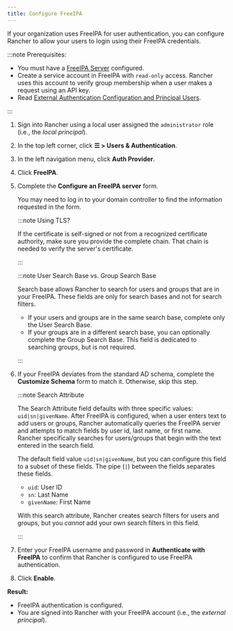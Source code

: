 ```yaml
---
title: Configure FreeIPA
---
```


If your organization uses FreeIPA for user authentication, you can configure Rancher to allow your users to login using their FreeIPA credentials.

:::note Prerequisites:

- You must have a [FreeIPA Server](https://www.freeipa.org/) configured.
- Create a service account in FreeIPA with `read-only` access. Rancher uses this account to verify group membership when a user makes a request using an API key.
- Read [External Authentication Configuration and Principal Users](../../../../../pages-for-subheaders/about-authentication.md#external-authentication-configuration-and-principal-users).

:::

1. Sign into Rancher using a local user assigned the `administrator` role (i.e., the _local principal_).
1. In the top left corner, click **☰ > Users & Authentication**.
1. In the left navigation menu, click **Auth Provider**.
1. Click **FreeIPA**.
1. Complete the **Configure an FreeIPA server** form.

    You may need to log in to your domain controller to find the information requested in the form.

    :::note Using TLS?

    If the certificate is self-signed or not from a recognized certificate authority, make sure you provide the complete chain. That chain is needed to verify the server's certificate.

    :::

    :::note User Search Base vs. Group Search Base

    Search base allows Rancher to search for users and groups that are in your FreeIPA.  These fields are only for search bases and not for search filters.

    * If your users and groups are in the same search base, complete only the User Search Base.
    * If your groups are in a different search base, you can optionally complete the Group Search Base. This field is dedicated to searching groups, but is not required.

    :::

1. If your FreeIPA deviates from the standard AD schema, complete the **Customize Schema** form to match it. Otherwise, skip this step.

    :::note Search Attribute

    The Search Attribute field defaults with three specific values: `uid|sn|givenName`. After FreeIPA is configured, when a user enters text to add users or groups, Rancher automatically queries the FreeIPA server and attempts to match fields by user id, last name, or first name. Rancher specifically searches for users/groups that begin with the text entered in the search field.

    The default field value `uid|sn|givenName`, but you can configure this field to a subset of these fields. The pipe (`|`) between the fields separates these fields.

    * `uid`: User ID
    * `sn`: Last Name
    * `givenName`: First Name

    With this search attribute, Rancher creates search filters for users and groups, but you *cannot* add your own search filters in this field.

    :::

1. Enter your FreeIPA username and password in **Authenticate with FreeIPA** to confirm that Rancher is configured to use FreeIPA authentication.
1. Click **Enable**.

**Result:**

- FreeIPA authentication is configured.
- You are signed into Rancher with your FreeIPA account (i.e., the _external principal_).
